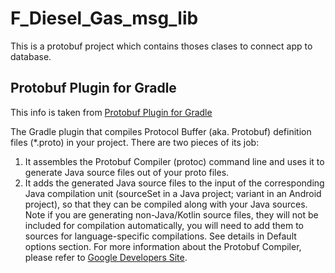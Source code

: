 # F_Diesel_Gas_msg_lib

This is a protobuf project which contains thoses clases to connect app to database.


## Protobuf Plugin for Gradle
This info is taken from [Protobuf Plugin for Gradle](https://github.com/google/protobuf-gradle-plugin)

The Gradle plugin that compiles Protocol Buffer (aka. Protobuf) definition files (*.proto) in your project. There are two pieces of its job:

1. It assembles the Protobuf Compiler (protoc) command line and uses it to generate Java source files out of your proto files.
2. It adds the generated Java source files to the input of the corresponding Java compilation unit (sourceSet in a Java project; variant in an Android project), so that they can be compiled along with your Java sources.
Note if you are generating non-Java/Kotlin source files, they will not be included for compilation automatically, you will need to add them to sources for language-specific compilations. See details in Default options section.
For more information about the Protobuf Compiler, please refer to [Google Developers Site](https://developers.google.com/protocol-buffers/docs/reference/java-generated?csw=1).
